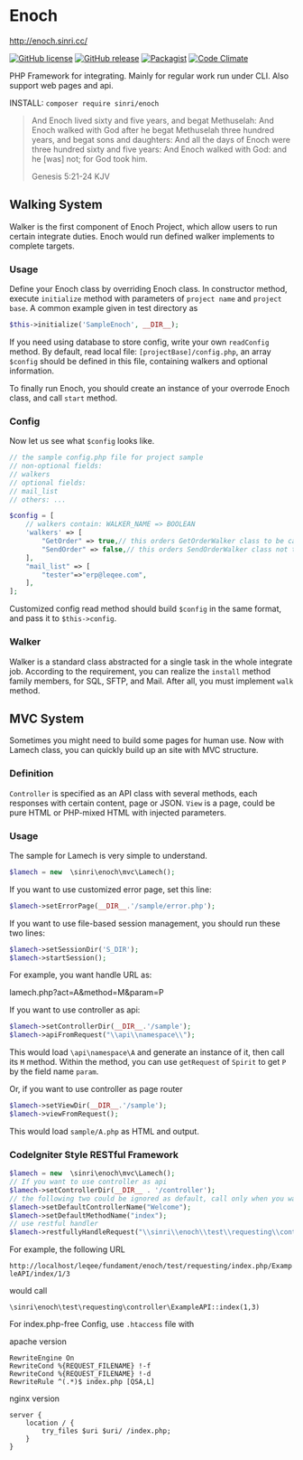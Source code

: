 # Enoch 

http://enoch.sinri.cc/ 

[![GitHub license](https://img.shields.io/badge/license-MIT-blue.svg)](https://raw.githubusercontent.com/sinri/enoch/master/LICENSE) 
[![GitHub release](https://img.shields.io/github/release/qubyte/rubidium.svg)](https://github.com/sinri/enoch/releases)
[![Packagist](https://img.shields.io/packagist/v/sinri/enoch.svg)](https://packagist.org/packages/sinri/enoch) 
[![Code Climate](https://codeclimate.com/github/sinri/enoch/badges/gpa.svg)](https://codeclimate.com/github/sinri/enoch)

PHP Framework for integrating. 
Mainly for regular work run under CLI. 
Also support web pages and api.

INSTALL: `composer require sinri/enoch`

> And Enoch lived sixty and five years, and begat Methuselah: 
> And Enoch walked with God after he begat Methuselah three hundred years, and begat sons and daughters: 
> And all the days of Enoch were three hundred sixty and five years: 
> And Enoch walked with God: and he [was] not; for God took him.
>
>  Genesis 5:21-24 KJV

## Walking System

Walker is the first component of Enoch Project, which allow users to run certain integrate duties.
Enoch would run defined walker implements to complete targets.

### Usage

Define your Enoch class by overriding Enoch class.
In constructor method, execute `initialize` method with parameters of `project name` and `project base`.
A common example given in test directory as 
```php
$this->initialize('SampleEnoch', __DIR__);
```
If you need using database to store config, write your own `readConfig` method. 
By default, read local file: `[projectBase]/config.php`, 
an array `$config` should be defined in this file, containing walkers and optional information.

To finally run Enoch, you should create an instance of your overrode Enoch class, and call `start` method.

### Config

Now let us see what `$config` looks like.
```php
// the sample config.php file for project sample
// non-optional fields:
// walkers
// optional fields:
// mail_list
// others: ...

$config = [
    // walkers contain: WALKER_NAME => BOOLEAN
    'walkers' => [
        "GetOrder" => true,// this orders GetOrderWalker class to be called
        "SendOrder" => false,// this orders SendOrderWalker class not to be called
    ],
    "mail_list" => [
        "tester"=>"erp@leqee.com",
    ],
];

```
Customized config read method should build `$config` in the same format, and pass it to `$this->config`.

### Walker

Walker is a standard class abstracted for a single task in the whole integrate job.
According to the requirement, you can realize the `install` method family members, for SQL, SFTP, and Mail.
After all, you must implement `walk` method.

## MVC System

Sometimes you might need to build some pages for human use.
Now with Lamech class, you can quickly build up an site with MVC structure.

### Definition

`Controller` is specified as an API class with several methods, each responses with certain content, page or JSON.
`View` is a page, could be pure HTML or PHP-mixed HTML with injected parameters.
 
### Usage

The sample for Lamech is very simple to understand.

```php
$lamech = new  \sinri\enoch\mvc\Lamech();
```

If you want to use customized error page, set this line:

```php
$lamech->setErrorPage(__DIR__.'/sample/error.php');
```

If you want to use file-based session management, you should run these two lines:

```php
$lamech->setSessionDir('S_DIR');
$lamech->startSession();
```

For example, you want handle URL as:
 
lamech.php?act=A&method=M&param=P

If you want to use controller as api:
```php
$lamech->setControllerDir(__DIR__.'/sample');
$lamech->apiFromRequest("\\api\\namespace\\");
```
This would load `\api\namespace\A` and generate an instance of it, then call its `M` method.
Within the method, you can use `getRequest` of `Spirit` to get `P` by the field name `param`.

Or, if you want to use controller as page router

```php
$lamech->setViewDir(__DIR__.'/sample');
$lamech->viewFromRequest();
```
This would load `sample/A.php` as HTML and output.

### CodeIgniter Style RESTful Framework

```php
$lamech = new  \sinri\enoch\mvc\Lamech();
// If you want to use controller as api
$lamech->setControllerDir(__DIR__ . '/controller');
// the following two could be ignored as default, call only when you want to use a customized value.
$lamech->setDefaultControllerName("Welcome");
$lamech->setDefaultMethodName("index");
// use restful handler
$lamech->restfullyHandleRequest("\\sinri\\enoch\\test\\requesting\\controller\\");
```

For example, the following URL 

`http://localhost/leqee/fundament/enoch/test/requesting/index.php/ExampleAPI/index/1/3`

would call

`\sinri\enoch\test\requesting\controller\ExampleAPI::index(1,3)`

For index.php-free Config, use `.htaccess` file with

apache version

```apacheconfig
RewriteEngine On
RewriteCond %{REQUEST_FILENAME} !-f
RewriteCond %{REQUEST_FILENAME} !-d
RewriteRule ^(.*)$ index.php [QSA,L]
```

nginx version

```nginxconfix
server {
    location / {
        try_files $uri $uri/ /index.php;
    }
}
```
